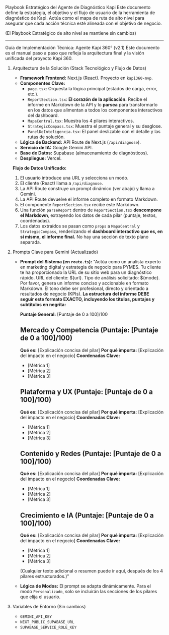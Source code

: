 Playbook Estratégico del Agente de Diagnóstico Kapi
Este documento define la estrategia, el objetivo y el flujo de usuario de la herramienta de diagnóstico de Kapi. Actúa como el mapa de ruta de alto nivel para asegurar que cada acción técnica esté alineada con el objetivo de negocio.

(El Playbook Estratégico de alto nivel se mantiene sin cambios)

---

Guía de Implementación Técnica: Agente Kapi 360° (v2.1)
Este documento es el manual paso a paso que refleja la arquitectura final y la visión unificada del proyecto Kapi 360.

1. Arquitectura de la Solución (Stack Tecnológico y Flujo de Datos)
   - **Framework Frontend:** Next.js (React). Proyecto en `kapi360-mvp`.
   - **Componentes Clave:**
     - `page.tsx`: Orquesta la lógica principal (estados de carga, error, etc.).
     - `ReportSection.tsx`: **El corazón de la aplicación.** Recibe el informe en Markdown de la API y lo **parsea** para transformarlo en los datos que alimentan a todos los componentes interactivos del dashboard.
     - `MapaCentral.tsx`: Muestra los 4 pilares interactivos.
     - `StrategicCompass.tsx`: Muestra el puntaje general y su desglose.
     - `PanelDeInteligencia.tsx`: El panel deslizable con el detalle y las rutas de solución.
   - **Lógica de Backend:** API Route de Next.js (`/api/diagnose`).
   - **Servicio de IA:** Google Gemini API.
   - **Base de Datos:** Supabase (almacenamiento de diagnósticos).
   - **Despliegue:** Vercel.

   **Flujo de Datos Unificado:**
   1. El usuario introduce una URL y selecciona un modo.
   2. El cliente (React) llama a `/api/diagnose`.
   3. La API Route construye un prompt dinámico (ver abajo) y llama a Gemini.
   4. La API Route devuelve el informe completo en formato Markdown.
   5. El componente `ReportSection.tsx` recibe este Markdown.
   6. Una función `parseReport` dentro de `ReportSection.tsx` **descompone el Markdown**, extrayendo los datos de cada pilar (puntaje, textos, coordenadas).
   7. Los datos extraídos se pasan como `props` a `MapaCentral` y `StrategicCompass`, renderizando el **dashboard interactivo que es, en sí mismo, el informe final.** No hay una sección de texto plano separada.

2. Prompts Clave para Gemini (Actualizado)
   - **Prompt del Sistema (en `route.ts`):** "Actúa como un analista experto en marketing digital y estrategia de negocio para PYMES. Tu cliente te ha proporcionado la URL de su sitio web para un diagnóstico rápido. URL del cliente: ${url}. Tipo de análisis solicitado: ${mode}. Por favor, genera un informe conciso y accionable en formato Markdown. El tono debe ser profesional, directo y orientado a resultados de negocio (KPIs). **La estructura del informe DEBE seguir este formato EXACTO, incluyendo los títulos, puntajes y subtítulos en negrita:**

		**Puntaje General:** [Puntaje de 0 a 100]/100

		## Mercado y Competencia (Puntaje: [Puntaje de 0 a 100]/100)
		**Qué es:** [Explicación concisa del pilar]
		**Por qué importa:** [Explicación del impacto en el negocio]
		**Coordenadas Clave:**
		- [Métrica 1]
		- [Métrica 2]
		- [Métrica 3]

		## Plataforma y UX (Puntaje: [Puntaje de 0 a 100]/100)
		**Qué es:** [Explicación concisa del pilar]
		**Por qué importa:** [Explicación del impacto en el negocio]
		**Coordenadas Clave:**
		- [Métrica 1]
		- [Métrica 2]
		- [Métrica 3]

		## Contenido y Redes (Puntaje: [Puntaje de 0 a 100]/100)
		**Qué es:** [Explicación concisa del pilar]
		**Por qué importa:** [Explicación del impacto en el negocio]
		**Coordenadas Clave:**
		- [Métrica 1]
		- [Métrica 2]
		- [Métrica 3]

		## Crecimiento e IA (Puntaje: [Puntaje de 0 a 100]/100)
		**Qué es:** [Explicación concisa del pilar]
		**Por qué importa:** [Explicación del impacto en el negocio]
		**Coordenadas Clave:**
		- [Métrica 1]
		- [Métrica 2]
		- [Métrica 3]

		(Cualquier texto adicional o resumen puede ir aquí, después de los 4 pilares estructurados.)"

   - **Lógica de Modos:** El prompt se adapta dinámicamente. Para el modo `Personalizado`, solo se incluirán las secciones de los pilares que elija el usuario.

3. Variables de Entorno (Sin cambios)
   - `GEMINI_API_KEY`
   - `NEXT_PUBLIC_SUPABASE_URL`
   - `SUPABASE_SERVICE_ROLE_KEY`

